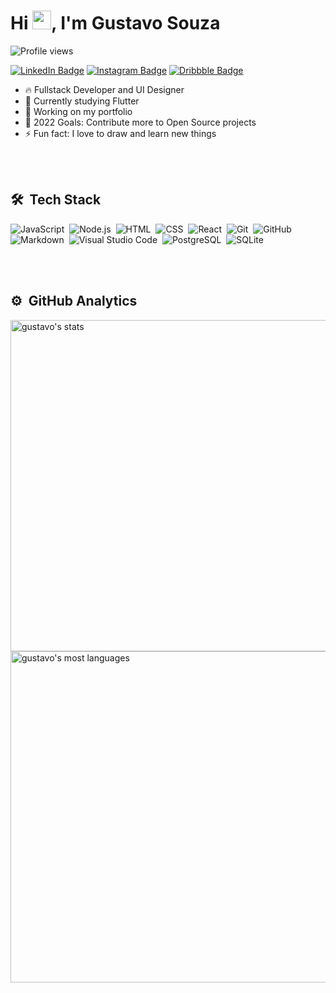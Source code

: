 <h1 align="left">Hi <img src="https://raw.githubusercontent.com/kaueMarques/kaueMarques/master/hi.gif" width="30px">, I'm Gustavo Souza</h1>
<p align="left"> <img src="https://komarev.com/ghpvc/?username=Futhememe&color=yellow" alt="Profile views" /> </p>

[![LinkedIn Badge](https://img.shields.io/badge/-Gustavo%20Silva-04d361?style=flat-square&labelColor=555555&logo=linkedin&logoColor=white)](https://www.linkedin.com/in/gustavo-silva-261415148)
[![Instagram Badge](https://img.shields.io/badge/-@fuh.psd-04d361?style=flat-square&labelColor=555555&logo=instagram&logoColor=white)](https://www.instagram.com/fuh.psd/)
[![Dribbble Badge](https://img.shields.io/badge/-Gustavo%20S%20Souza-04d361?style=flat-square&labelColor=555555&logo=dribbble&logoColor=white)](https://dribbble.com/FuTheMeme)

- 🔥 Fullstack Developer and UI Designer
- 🌱 Currently studying Flutter
- 🔭 Working on my portfolio
- 🥅 2022 Goals: Contribute more to Open Source projects
- ⚡ Fun fact: I love to draw and learn new things

<br> <br>

## 🛠 &nbsp;Tech Stack

![JavaScript](https://img.shields.io/badge/-JavaScript-05122A?style=flat&logo=javascript)&nbsp;
![Node.js](https://img.shields.io/badge/-Node.js-05122A?style=flat&logo=node.js)&nbsp;
![HTML](https://img.shields.io/badge/-HTML-05122A?style=flat&logo=HTML5)&nbsp;
![CSS](https://img.shields.io/badge/-CSS-05122A?style=flat&logo=CSS3&logoColor=1572B6)&nbsp;
![React](https://img.shields.io/badge/-React-05122A?style=flat&logo=react)&nbsp;
![Git](https://img.shields.io/badge/-Git-05122A?style=flat&logo=git)&nbsp;
![GitHub](https://img.shields.io/badge/-GitHub-05122A?style=flat&logo=github)&nbsp;
![Markdown](https://img.shields.io/badge/-Markdown-05122A?style=flat&logo=markdown)&nbsp;
![Visual Studio Code](https://img.shields.io/badge/-Visual%20Studio%20Code-05122A?style=flat&logo=visual-studio-code&logoColor=007ACC)&nbsp;
![PostgreSQL](https://img.shields.io/badge/-PostgreSQL-05122A?style=flat&logo=postgresql)&nbsp;
![SQLite](https://img.shields.io/badge/-SQLite-05122A?style=flat&logo=sqlite)&nbsp;

<br><br>

## ⚙️ &nbsp;GitHub Analytics

<p align="left">
<img width="530em" src="https://github-readme-stats.vercel.app/api?username=Futhememe&show_icons=true&theme=vision-friendly-dark" alt="gustavo's stats"/>
<img width="530em" src="https://github-readme-stats.vercel.app/api/top-langs/?username=Futhememe&layout=compact&theme=vision-friendly-dark" alt="gustavo's most languages"/>
</p>

<br>